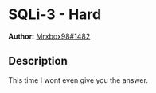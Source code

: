 # SQLi-3 - Hard
**Author:** [Mrxbox98#1482](https://github.com/mrxbox98)

## Description
This time I wont even give you the answer.